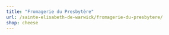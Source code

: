 ```yaml
---
title: "Fromagerie du Presbytère"
url: /sainte-elisabeth-de-warwick/fromagerie-du-presbytere/
shop: cheese
---
```

